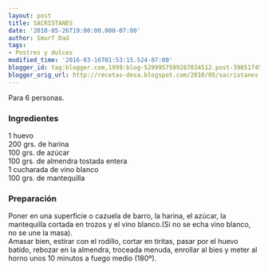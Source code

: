 ```yaml
---
layout: post
title: SACRISTANES
date: '2010-05-26T19:00:00.000-07:00'
author: Smurf Dad
tags:
- Postres y dulces
modified_time: '2016-03-16T01:53:15.524-07:00'
blogger_id: tag:blogger.com,1999:blog-5299957599287034512.post-3985174547647311882
blogger_orig_url: http://recetas-desa.blogspot.com/2010/05/sacristanes.html
---
```


Para 6 personas.<br><h3>Ingredientes</h3><p>1 huevo<br/>200 grs. de harina<br/>100 grs. de az&uacute;car<br/>100 grs. de almendra tostada entera<br/>1 cucharada de vino blanco<br/>100 grs. de mantequilla</p><h3>Preparaci&oacute;n</h3><p>Poner en una superficie o cazuela de barro, la harina, el az&uacute;car, la mantequilla cortada en trozos y el vino blanco.(Si no se echa vino blanco, no se une la masa).<br/>Amasar bien, estirar con el rodillo, cortar en tiritas, pasar por el huevo batido, rebozar en la almendra, troceada menuda, enrollar al bies y meter al horno unos 10 minutos a fuego medio (180&ordm;).</p>